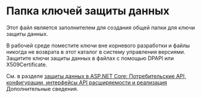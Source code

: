 # <a name="data-protection-key-folder"></a>Папка ключей защиты данных

Этот файл является заполнителем для создания общей папки для ключи защиты данных.

В рабочей среде поместите ключи вне корневого разработки и файлы никогда не возврата в этот каталог в систему управления версиями. Защитите ключи защиты данных в файлах с помощью DPAPI или X509Certificate.

См. в разделе [защиты данных в ASP.NET Core: Потребительские API, конфигурации, интерфейсы API расширяемости и реализация](https://docs.microsoft.com/aspnet/core/security/data-protection/) Дополнительные сведения.
